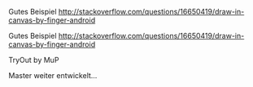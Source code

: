 Gutes Beispiel http://stackoverflow.com/questions/16650419/draw-in-canvas-by-finger-android

Gutes Beispiel http://stackoverflow.com/questions/16650419/draw-in-canvas-by-finger-android

TryOut by MuP

Master weiter entwickelt...
